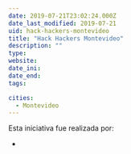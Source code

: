 ```yaml
---
date: 2019-07-21T23:02:24.000Z
date_last_modified: 2019-07-21
uid: hack-hackers-montevideo
title: "Hack Hackers Montevideo"
description: ""
type: 
website: 
date_ini: 
date_end: 
tags:

cities: 
  - Montevideo
---
```


Esta iniciativa fue realizada por:

- [](/i/hack-hackers-montevideo.html)
